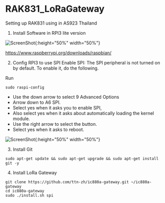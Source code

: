 # RAK831_LoRaGateway
Setting up RAK831 using in AS923 Thailand  

1) Install Software in RPI3 lite version

![ScreenShot](https://cdn.instructables.com/FQT/00JT/J1GOYEID/FQT00JTJ1GOYEID.LARGE.jpg?auto=webp&crop=3:2){:height="50%" width="50%"}

https://www.raspberrypi.org/downloads/raspbian/


2) Config RPI3 to use SPI
Enable SPI:
The SPI peripheral is not turned on by default. To enable it, do the following.

Run 
```
sudo raspi-config
```
- Use the down arrow to select 9 Advanced Options
- Arrow down to A6 SPI.
- Select yes when it asks you to enable SPI,
- Also select yes when it asks about automatically loading the kernel module.
- Use the right arrow to select the <Finish> button.
- Select yes when it asks to reboot.
  
![ScreenShot](https://hackster.imgix.net/uploads/attachments/351868/image_JTajpthsyS.png?auto=compress%2Cformat&w=680&h=510&fit=max){:height="50%" width="50%"}

3) Install Git
```
sudo apt-get update && sudo apt-get upgrade && sudo apt-get install git -y
```

4) Install LoRa Gateway
```
git clone https://github.com/ttn-zh/ic880a-gateway.git ~/ic880a-gateway
cd ic880a-gateway
sudo ./install.sh spi
```

